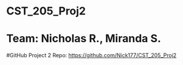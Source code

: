 # CST_205_Proj2

# Team: Nicholas R., Miranda S.

#GitHub Project 2 Repo: https://github.com/Nick177/CST_205_Proj2

